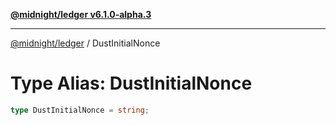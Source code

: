 [**@midnight/ledger v6.1.0-alpha.3**](../README.md)

***

[@midnight/ledger](../globals.md) / DustInitialNonce

# Type Alias: DustInitialNonce

```ts
type DustInitialNonce = string;
```
